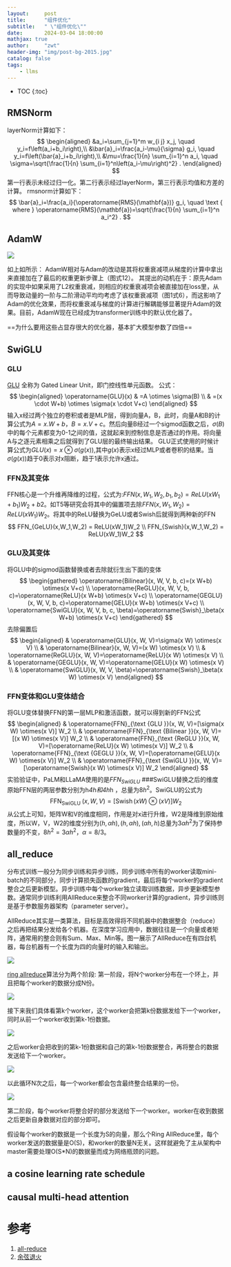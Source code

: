 ```yaml
---
layout:     post
title:      "组件优化"
subtitle:   " \"组件优化\""
date:       2024-03-04 18:00:00
mathjax: true
author:     "zwt"
header-img: "img/post-bg-2015.jpg"
catalog: false
tags:
    - llms
---
```

* TOC
{:toc}

## RMSNorm 
layerNorm计算如下：
$$
\begin{aligned}
&a_i=\sum_{j=1}^m w_{i j} x_j, \quad y_i=f\left(a_i+b_i\right),\\
&\bar{a}_i=\frac{a_i-\mu}{\sigma} g_i, \quad y_i=f\left(\bar{a}_i+b_i\right),\\
&\mu=\frac{1}{n} \sum_{i=1}^n a_i, \quad \sigma=\sqrt{\frac{1}{n} \sum_{i=1}^n\left(a_i-\mu\right)^2} .
\end{aligned}
$$
第一行表示未经过归一化。第二行表示经过layerNorm，第三行表示均值和方差的计算。
rmsnorm计算如下：
$$
\bar{a}_i=\frac{a_i}{\operatorname{RMS}(\mathbf{a})} g_i, \quad \text { where } \operatorname{RMS}(\mathbf{a})=\sqrt{\frac{1}{n} \sum_{i=1}^n a_i^2} .
$$

## AdamW
![](https://zwt0204.github.io//img//llm//adamw.jpg)

如上如所示：
AdamW相对与Adam的改动是其将权重衰减项从梯度的计算中拿出来直接加在了最后的权重更新步骤上（图式12）。
其提出的动机在于：原先Adam的实现中如果采用了L2权重衰减，则相应的权重衰减项会被直接加在loss里，从而导致动量的一阶与二阶滑动平均均考虑了该权重衰减项（图1式6），而这影响了Adam的优化效果，而将权重衰减与梯度的计算进行解耦能够显著提升Adam的效果。目前，AdamW现在已经成为transformer训练中的默认优化器了。

==为什么要用这些占显存很大的优化器，基本扩大模型参数了四倍==

## SwiGLU 
### GLU
[GLU](https://arxiv.org/pdf/1612.08083.pdf) 全称为 Gated Linear Unit，即门控线性单元函数。
公式：
$$
\begin{aligned} \operatorname{GLU}(x) & =A \otimes \sigma(B) \\ & =(x \cdot W+b) \otimes \sigma(x \cdot V+c) \end{aligned}
$$
输入x经过两个独立的卷积或者是MLP层，得到向量A，B，此时，向量A和B的计算公式为$A = x.W+b，B=x.V + c$。然后向量B经过一个sigmod函数之后，$\sigma(B)$中的每个元素都变为0-1之间的值，这就起来到控制信息是否通过的作用。将向量A与之逐元素相乘之后就得到了GLU层的最终输出结果。
GLU正式使用的时候计算公式为$GLU(x) = x \otimes \sigma(g(x))$,其中$g(x)$表示x经过MLP或者卷积的结果。当$\sigma(g(x))$趋于0表示对x阻断，趋于1表示允许x通过。
### FFN及其变体
FFN核心是一个升维再降维的过程，公式为:$FFN(x,W_1,W_2,b_1,b_2) = ReLU(xW_1 + b_1)W_2 + b2$。如T5等研究会将其中的偏置项去除$FFN(x,W_1,W_2) = ReLU(xW_1)W_2$。将其中的ReLU替换为GeLU或者Swish后就得到两种新的FFN
$$
FFN_{GeLU}(x,W_1,W_2) = ReLU(xW_1)W_2 \\
FFN_{Swish}(x,W_1,W_2) = ReLU(xW_1)W_2
$$
### GLU及其变体
将GLU中的sigmod函数替换或者去除就衍生出下面的变体
$$
\begin{gathered}
\operatorname{Bilinear}(x, W, V, b, c)=(x W+b) \otimes(x V+c) \\
\operatorname{ReGLU}(x, W, V, b, c)=\operatorname{ReLU}(x W+b) \otimes(x V+c) \\
\operatorname{GEGLU}(x, W, V, b, c)=\operatorname{GELU}(x W+b) \otimes(x V+c) \\
\operatorname{SwiGLU}(x, W, V, b, c, \beta)=\operatorname{Swish}_\beta(x W+b) \otimes(x V+c)
\end{gathered}
$$
去除偏置后
$$
\begin{aligned}
& \operatorname{GLU}(x, W, V)=\sigma(x W) \otimes(x V) \\
& \operatorname{Bilinear}(x, W, V)=(x W) \otimes(x V) \\
& \operatorname{ReGLU}(x, W, V)=\operatorname{ReLU}(x W) \otimes(x V) \\
& \operatorname{GEGLU}(x, W, V)=\operatorname{GELU}(x W) \otimes(x V) \\
& \operatorname{SwiGLU}(x, W, V, \beta)=\operatorname{Swish}_\beta(x W) \otimes(x V)
\end{aligned}
$$
### FFN变体和GLU变体结合
将GLU变体替换FFN的第一层MLP和激活函数，就可以得到新的FFN公式
$$
\begin{aligned}
& \operatorname{FFN}_{\text {GLU }}(x, W, V)=[\sigma(x W) \otimes(x V)] W_2 \\
& \operatorname{FFN}_{\text {Bilinear }}(x, W, V)=[(x W) \otimes(x V)] W_2 \\
& \operatorname{FFN}_{\text {ReGLU }}(x, W, V)=[\operatorname{ReLU}(x W) \otimes(x V)] W_2 \\
& \operatorname{FFN}_{\text {GEGLU }}(x, W, V)=[\operatorname{GELU}(x W) \otimes(x V)] W_2 \\
& \operatorname{FFN}_{\text {SwiGLU }}(x, W, V)=[\operatorname{Swish}(x W) \otimes(x V)] W_2
\end{aligned}
$$
实验验证中，PaLM和LLaMA使用的是$FFN_{SwiGLU}$
###SwiGLU替换之后的维度
原始FFN层的两层参数分别为h*4h和4h*h ，总量为$8h^2$。SwiGLU的公式为
$$
\operatorname{FFN}_{\text {SwiGLU }}(x, W, V)=[\operatorname{Swish}(x W) \otimes(x V)] W_2
$$
从公式上可知，矩阵W和V的维度相同，作用是对x进行升维，W2是降维到原始维度，所以W，V，W2的维度分别为$(h,\alpha h),(h, \alpha h),(\alpha h, h)$总量为$3\alpha h^2$为了保持参数量的不变，$8h^2 = 3\alpha h^2，\alpha = 8/3$。

## all_reduce 

分布式训练一般分为同步训练和异步训练，同步训练中所有的worker读取mini-batch的不同部分，同步计算损失函数的gradient，最后将每个worker的gradient整合之后更新模型。异步训练中每个worker独立读取训练数据，异步更新模型参数。通常同步训练利用AllReduce来整合不同worker计算的gradient，异步训练则是基于参数服务器架构（parameter server）。

AllReduce其实是一类算法，目标是高效得将不同机器中的数据整合（reduce）之后再把结果分发给各个机器。在深度学习应用中，数据往往是一个向量或者矩阵，通常用的整合则有Sum、Max、Min等。图一展示了AllReduce在有四台机器，每台机器有一个长度为四的向量时的输入和输出。

![](https://zwt0204.github.io//img//llm//allreduce.jpg)

[ring allreduce](http://andrew.gibiansky.com/)算法分为两个阶段:
第一阶段，将N个worker分布在一个环上，并且把每个worker的数据分成N份。

![](https://zwt0204.github.io//img//llm//allreduce2.png)

接下来我们具体看第k个worker，这个worker会把第k份数据发给下一个worker，同时从前一个worker收到第k-1份数据。

![](https://zwt0204.github.io//img//llm//allreduce3.png)

之后worker会把收到的第k-1份数据和自己的第k-1份数据整合，再将整合的数据发送给下一个worker。

![](https://zwt0204.github.io//img//llm//allreduce4.png)

以此循环N次之后，每一个worker都会包含最终整合结果的一份。

![](https://zwt0204.github.io//img//llm//allreduce5.png)

第二阶段，每个worker将整合好的部分发送给下一个worker。worker在收到数据之后更新自身数据对应的部分即可。

假设每个worker的数据是一个长度为S的向量，那么个Ring AllReduce里，每个worker发送的数据量是O(S)，和worker的数量N无关。这样就避免了主从架构中master需要处理O(S*N)的数据量而成为网络瓶颈的问题。


## a cosine learning rate schedule

## causal multi-head attention


# 参考
1. [all-reduce](https://zhuanlan.zhihu.com/p/100012827)
2. [余弦退火](https://zhuanlan.zhihu.com/p/261134624)

